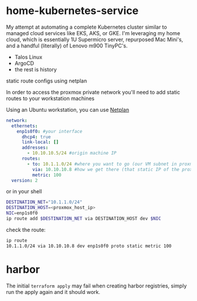 # home-kubernetes-service

My attempt at automating a complete Kubernetes cluster similar to managed cloud services like EKS, AKS, or GKE.  I'm leveraging my home cloud, which is essentially 1U Supermicro server, repurposed Mac Mini's, and a handful (literally) of Lenovo m900 TinyPC's.

* Talos Linux
* ArgoCD
* the rest is history

static route configs using netplan

In order to access the proxmox private network you'll need to add static routes to your workstation machines

Using an Ubuntu workstation, you can use [Netplan](https://netplan.readthedocs.io/en/stable/)
```yaml
network:
  ethernets:
    enp1s0f0: #your interface
      dhcp4: true
      link-local: []
      addresses: 
        - 10.10.10.5/24 #origin machine IP
      routes:
        - to: 10.1.1.0/24 #where you want to go (our VM subnet in proxmox)
          via: 10.10.10.8 #how we get there (that static IP of the proxmox host)
          metric: 100
  version: 2
```

or in your shell

```sh
DESTINATION_NET="10.1.1.0/24"
DESTINATION_HOST=<proxmox_host_ip>
NIC=enp1s0f0
ip route add $DESTINATION_NET via DESTINATION_HOST dev $NIC
```

check the route:
```sh
ip route
10.1.1.0/24 via 10.10.10.8 dev enp1s0f0 proto static metric 100


```

# harbor

The initial `terraform apply` may fail when creating harbor registries, simply run the apply again and it should work.